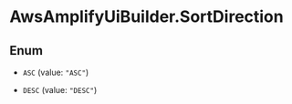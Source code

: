 # AwsAmplifyUiBuilder.SortDirection

## Enum


* `ASC` (value: `"ASC"`)

* `DESC` (value: `"DESC"`)


